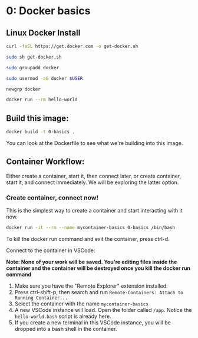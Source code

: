 # 0: Docker basics

## Linux Docker Install

```bash
curl -fsSL https://get.docker.com -o get-docker.sh

sudo sh get-docker.sh

sudo groupadd docker

sudo usermod -aG docker $USER

newgrp docker

docker run --rm hello-world
```

## Build this image:

```bash
docker build -t 0-basics .
```

You can look at the Dockerfile to see what we're building into this image.

## Container Workflow: 
Either create a container, start it, then connect later, or create container, start it, and connect immediately. We will be exploring the latter option.

### Create container, connect now!

This is the simplest way to create a container and start interacting with it now.

```bash
docker run -it --rm --name mycontainer-basics 0-basics /bin/bash
```

To kill the docker run command and exit the container, press ctrl-d.

Connect to the container in VSCode:

**Note: None of your work will be saved. You're editing files inside the container and the container will be destroyed once you kill the docker run command**

1. Make sure you have the "Remote Explorer" extension installed.
2. Press ctrl-shift-p, then search and run `Remote-Containers: Attach to Running Container...`
3. Select the container with the name `mycontainer-basics`
4. A new VSCode instance will load. Open the folder called `/app`. Notice the `hello-world.bash` script is already here.
5. If you create a new terminal in this VSCode instance, you will be dropped into a bash shell in the container.